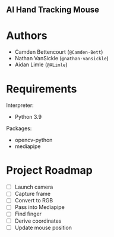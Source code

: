 ## AI Hand Tracking Mouse
# Authors
* Camden Bettencourt (`@Camden-Bett`)
* Nathan VanSickle (`@nathan-vansickle`)
* Aidan Limle (`@ALimle`)

# Requirements
Interpreter:
* Python 3.9

Packages:
* opencv-python
* mediapipe

# Project Roadmap
- [ ] Launch camera
- [ ] Capture frame
- [ ] Convert to RGB
- [ ] Pass into Mediapipe
- [ ] Find finger
- [ ] Derive coordinates
- [ ] Update mouse position
